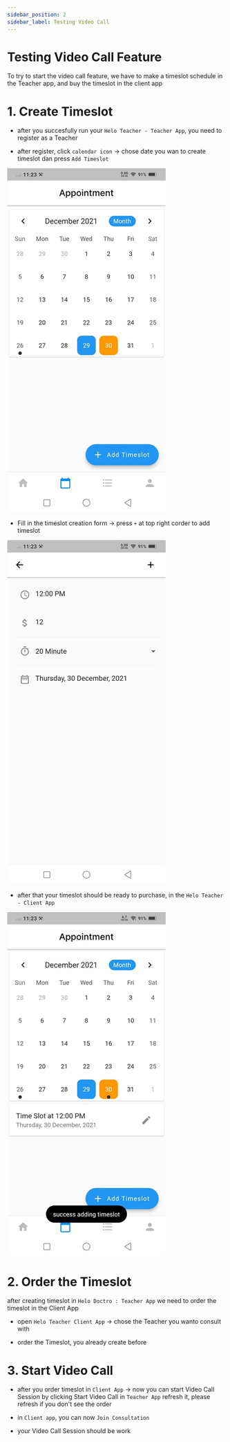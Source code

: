 ```yaml
---
sidebar_position: 2
sidebar_label: Testing Video Call
---
```


# Testing Video Call Feature

To try to start the video call feature, we have to make a timeslot schedule in the Teacher app, and buy the timeslot in the client app

# 1. Create Timeslot

- after you succesfully run your `Helo Teacher - Teacher App`, you need to register as a Teacher

- after register, click `calendar icon` -> chose date you wan to create timeslot dan press `Add Timeslot`

![Example banner](./assets/Compressed/ss1.jpg)

- Fill in the timeslot creation form -> press `+` at top right corder to add timeslot

![Example banner](./assets/Compressed/ss3.jpg)

- after that your timeslot should be ready to purchase, in the `Helo Teacher - Client App`

![Example banner](./assets/Compressed/ss2.jpg)

# 2. Order the Timeslot

after creating timeslot in `Helo Doctro : Teacher App` we need to order the timeslot in the Client App

- open `Helo Teacher Client App` -> chose the Teacher you wanto consult with

- order the Timeslot, you already create before

# 3. Start Video Call

- after you order timeslot in `Client App` -> now you can start Video Call Session by clicking Start Video Call in `Teacher App` refresh it,
  please refresh if you don't see the order

- in `Client app`, you can now `Join Consultation`

- your Video Call Session should be work
